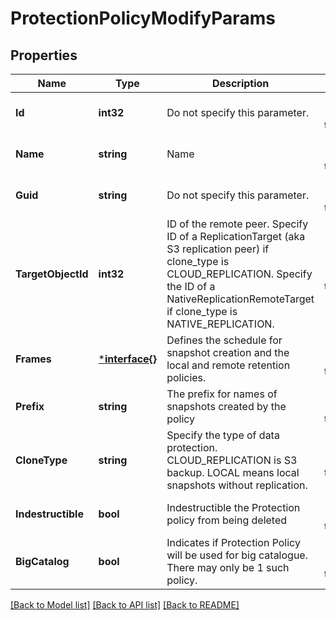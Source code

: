 # ProtectionPolicyModifyParams

## Properties
Name | Type | Description | Notes
------------ | ------------- | ------------- | -------------
**Id** | **int32** | Do not specify this parameter. | [optional] [default to null]
**Name** | **string** | Name | [optional] [default to null]
**Guid** | **string** | Do not specify this parameter. | [optional] [default to null]
**TargetObjectId** | **int32** | ID of the remote peer. Specify ID of a ReplicationTarget (aka S3 replication peer) if clone_type is CLOUD_REPLICATION. Specify the ID of a NativeReplicationRemoteTarget if clone_type is NATIVE_REPLICATION. | [optional] [default to null]
**Frames** | [***interface{}**](interface{}.md) | Defines the schedule for snapshot creation and the local and remote retention policies. | [optional] [default to null]
**Prefix** | **string** | The prefix for names of snapshots created by the policy | [optional] [default to null]
**CloneType** | **string** | Specify the type of data protection. CLOUD_REPLICATION is S3 backup. LOCAL means local snapshots without replication. | [optional] [default to null]
**Indestructible** | **bool** | Indestructible the Protection policy from being deleted | [optional] [default to null]
**BigCatalog** | **bool** | Indicates if Protection Policy will be used for big catalogue. There may only be 1 such policy. | [optional] [default to null]

[[Back to Model list]](../README.md#documentation-for-models) [[Back to API list]](../README.md#documentation-for-api-endpoints) [[Back to README]](../README.md)


